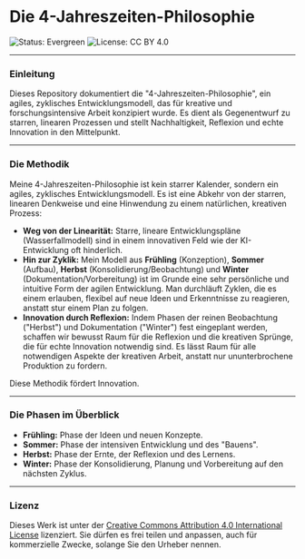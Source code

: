 # Die 4-Jahreszeiten-Philosophie

![Status: Evergreen](https://img.shields.io/badge/status-evergreen-brightgreen.svg)
![License: CC BY 4.0](https://img.shields.io/badge/License-CC%20BY%204.0-lightgrey.svg)

---

### Einleitung

Dieses Repository dokumentiert die "4-Jahreszeiten-Philosophie", ein agiles, zyklisches Entwicklungsmodell, das für kreative und forschungsintensive Arbeit konzipiert wurde. Es dient als Gegenentwurf zu starren, linearen Prozessen und stellt Nachhaltigkeit, Reflexion und echte Innovation in den Mittelpunkt.

---

### Die Methodik

Meine 4-Jahreszeiten-Philosophie ist kein starrer Kalender, sondern ein agiles, zyklisches Entwicklungsmodell. Es ist eine Abkehr von der starren, linearen Denkweise und eine Hinwendung zu einem natürlichen, kreativen Prozess:

* **Weg von der Linearität:** Starre, lineare Entwicklungspläne (Wasserfallmodell) sind in einem innovativen Feld wie der KI-Entwicklung oft hinderlich.
* **Hin zur Zyklik:** Mein Modell aus **Frühling** (Konzeption), **Sommer** (Aufbau), **Herbst** (Konsolidierung/Beobachtung) und **Winter** (Dokumentation/Vorbereitung) ist im Grunde eine sehr persönliche und intuitive Form der agilen Entwicklung. Man durchläuft Zyklen, die es einem erlauben, flexibel auf neue Ideen und Erkenntnisse zu reagieren, anstatt stur einem Plan zu folgen.
* **Innovation durch Reflexion:** Indem Phasen der reinen Beobachtung ("Herbst") und Dokumentation ("Winter") fest eingeplant werden, schaffen wir bewusst Raum für die Reflexion und die kreativen Sprünge, die für echte Innovation notwendig sind. Es lässt Raum für alle notwendigen Aspekte der kreativen Arbeit, anstatt nur ununterbrochene Produktion zu fordern.

Diese Methodik fördert Innovation.

---

### Die Phasen im Überblick

* **Frühling:** Phase der Ideen und neuen Konzepte.
* **Sommer:** Phase der intensiven Entwicklung und des "Bauens".
* **Herbst:** Phase der Ernte, der Reflexion und des Lernens.
* **Winter:** Phase der Konsolidierung, Planung und Vorbereitung auf den nächsten Zyklus.

---

### Lizenz

Dieses Werk ist unter der [Creative Commons Attribution 4.0 International License](http://creativecommons.org/licenses/by/4.0/) lizenziert. Sie dürfen es frei teilen und anpassen, auch für kommerzielle Zwecke, solange Sie den Urheber nennen.